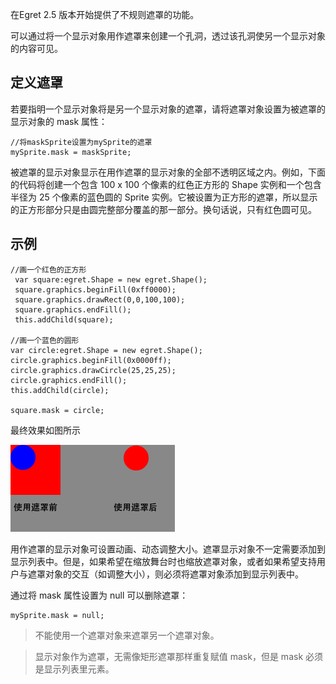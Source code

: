 
在Egret 2.5 版本开始提供了不规则遮罩的功能。

可以通过将一个显示对象用作遮罩来创建一个孔洞，透过该孔洞使另一个显示对象的内容可见。

## 定义遮罩

若要指明一个显示对象将是另一个显示对象的遮罩，请将遮罩对象设置为被遮罩的显示对象的 mask 属性：

```
//将maskSprite设置为mySprite的遮罩
mySprite.mask = maskSprite;
```
被遮罩的显示对象显示在用作遮罩的显示对象的全部不透明区域之内。例如，下面的代码将创建一个包含 100 x 100 个像素的红色正方形的 Shape 实例和一个包含半径为 25 个像素的蓝色圆的 Sprite 实例。它被设置为正方形的遮罩，所以显示的正方形部分只是由圆完整部分覆盖的那一部分。换句话说，只有红色圆可见。

## 示例
```
//画一个红色的正方形
 var square:egret.Shape = new egret.Shape();
 square.graphics.beginFill(0xff0000);
 square.graphics.drawRect(0,0,100,100);
 square.graphics.endFill();
 this.addChild(square);

//画一个蓝色的圆形
var circle:egret.Shape = new egret.Shape();
circle.graphics.beginFill(0x0000ff);
circle.graphics.drawCircle(25,25,25);
circle.graphics.endFill();
this.addChild(circle);

square.mask = circle;
```
最终效果如图所示

![](55a32cdb75779.png)

用作遮罩的显示对象可设置动画、动态调整大小。遮罩显示对象不一定需要添加到显示列表中。但是，如果希望在缩放舞台时也缩放遮罩对象，或者如果希望支持用户与遮罩对象的交互（如调整大小），则必须将遮罩对象添加到显示列表中。

通过将 mask 属性设置为 null 可以删除遮罩：

```
mySprite.mask = null;
```
> 不能使用一个遮罩对象来遮罩另一个遮罩对象。

> 显示对象作为遮罩，无需像矩形遮罩那样重复赋值 mask，但是 mask 必须是显示列表里元素。



